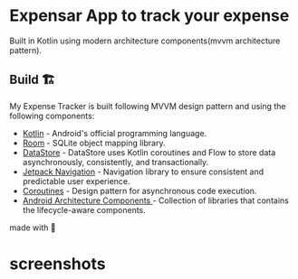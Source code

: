 
# Expensar App to track your expense

Built in Kotlin using modern architecture components(mvvm architecture pattern).


## Build 🏗️

My Expense Tracker is built following MVVM design pattern and using the following components:

- [Kotlin]() - Android's official programming language.
- [Room](https://developer.android.com/jetpack/androidx/releases/room?hl=en) - SQLite object mapping library.
- [DataStore](https://developer.android.com/jetpack/androidx/releases/datastore?hl=en) -  DataStore uses Kotlin coroutines and Flow to store data asynchronously, consistently, and transactionally.
- [Jetpack Navigation](https://developer.android.com/guide/navigation) - Navigation library to ensure consistent and predictable user experience.
- [Coroutines](https://developer.android.com/kotlin/coroutines) - Design pattern for asynchronous code execution.
- [Android Architecture Components ](https://developer.android.com/topic/architecture) - Collection of libraries that contains the lifecycle-aware components.

made with :sparkling_heart:

# screenshots

